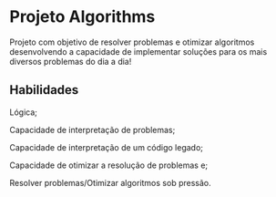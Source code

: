 # Projeto Algorithms

Projeto com objetivo de resolver problemas e otimizar algoritmos desenvolvendo a capacidade de implementar soluções para os mais diversos problemas do dia a dia!

## Habilidades

Lógica;

Capacidade de interpretação de problemas;

Capacidade de interpretação de um código legado;

Capacidade de otimizar a resolução de problemas e;

Resolver problemas/Otimizar algoritmos sob pressão.
